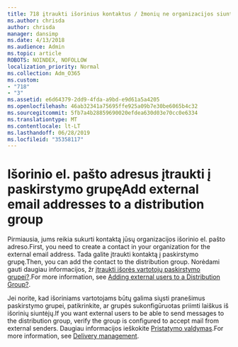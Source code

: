 ```yaml
---
title: 718 įtraukti išorinius kontaktus / žmonių ne organizacijos siuntimo sąrašą
ms.author: chrisda
author: chrisda
manager: dansimp
ms.date: 4/13/2018
ms.audience: Admin
ms.topic: article
ROBOTS: NOINDEX, NOFOLLOW
localization_priority: Normal
ms.collection: Adm_O365
ms.custom:
- "718"
- "3"
ms.assetid: e6d64379-2dd9-4fda-a9bd-e9d61a5a4205
ms.openlocfilehash: 46ab32341a75695ffe925a09b7e30be6065b4c32
ms.sourcegitcommit: 5fb7a4b28859690020efdea630d03e70cc0e6334
ms.translationtype: MT
ms.contentlocale: lt-LT
ms.lasthandoff: 06/28/2019
ms.locfileid: "35358117"
---
```

# <a name="add-external-email-addresses-to-a-distribution-group"></a><span data-ttu-id="a5b61-102">Išorinio el. pašto adresus įtraukti į paskirstymo grupę</span><span class="sxs-lookup"><span data-stu-id="a5b61-102">Add external email addresses to a distribution group</span></span>

<span data-ttu-id="a5b61-103">Pirmiausia, jums reikia sukurti kontaktą jūsų organizacijos išorinio el. pašto adreso.</span><span class="sxs-lookup"><span data-stu-id="a5b61-103">First, you need to create a contact in your organization for the external email address.</span></span> <span data-ttu-id="a5b61-104">Tada galite įtraukti kontaktą į paskirstymo grupę.</span><span class="sxs-lookup"><span data-stu-id="a5b61-104">Then, you can add the contact to the distribution group.</span></span> <span data-ttu-id="a5b61-105">Norėdami gauti daugiau informacijos, žr [įtraukti išorės vartotojų paskirstymo grupei?](https://support.office.com/client/caa0f310-0bb7-48e3-8ad2-cb358b53bbba).</span><span class="sxs-lookup"><span data-stu-id="a5b61-105">For more information, see [Adding external users to a Distribution Group?](https://support.office.com/client/caa0f310-0bb7-48e3-8ad2-cb358b53bbba).</span></span>

<span data-ttu-id="a5b61-106">Jei norite, kad išoriniams vartotojams būtų galima siųsti pranešimus paskirstymo grupei, patikrinkite, ar grupės sukonfigūruotas priimti laiškus iš išorinių siuntėjų.</span><span class="sxs-lookup"><span data-stu-id="a5b61-106">If you want external users to be able to send messages to the distribution group, verify the group is configured to accept mail from external senders.</span></span> <span data-ttu-id="a5b61-107">Daugiau informacijos ieškokite [Pristatymo valdymas](https://technet.microsoft.com/library/bb124513.aspx#deliverymanagement).</span><span class="sxs-lookup"><span data-stu-id="a5b61-107">For more information, see [Delivery management](https://technet.microsoft.com/library/bb124513.aspx#deliverymanagement).</span></span>
